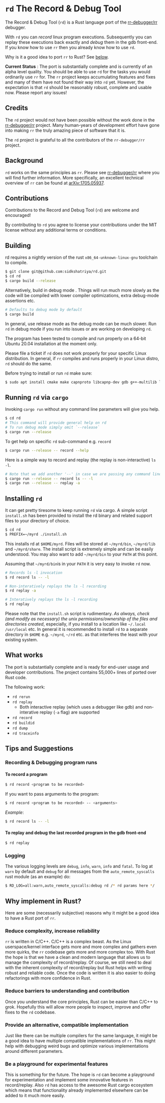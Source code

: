 # `rd` The Record & Debug Tool

The Record & Debug Tool (`rd`) is a Rust language port of the [rr-debugger/rr](https://github.com/rr-debugger/rr) debugger.

With `rd` you can _record_ linux program executions. Subsequently you can replay these executions back exactly and _debug_ them in the gdb front-end. If you know how to use `rr` then you already know how to use `rd`.

Why is it a good idea to port `rr` to Rust? See [below](https://github.com/sidkshatriya/rd).

**Current Status** : The port is substantially complete and is currently of an alpha level quality. You should be able to use `rd` for the tasks you would ordinarily use `rr` for. The `rr` project keeps accumulating features and fixes and many of them have not found their way into `rd` yet. However, the expectation is that `rd` should be reasonably robust, complete and usable now. Please report any issues!

## Credits

The `rd` project would not have been possible without the work done in the [rr-debugger/rr](https://github.com/rr-debugger/rr) project. Many human-years of development effort have gone into making `rr` the truly amazing piece of software that it is.

The `rd` project is grateful to all the contributors of the `rr-debugger/rr` project.

## Background 

`rd` works on the same principles as `rr`. Please see [rr-debugger/rr](https://github.com/rr-debugger/rr) where you will find further information. More specifically, an excellent technical overview of `rr` can be found at [arXiv:1705.05937](https://arxiv.org/abs/1705.05937).

## Contributions

Contributions to the Record and Debug Tool (`rd`) are welcome and encouraged!

By contributing to `rd` you agree to license your contributions under the MIT license without any additional terms or conditions.

## Building 

rd requires a nightly version of the rust `x86_64-unknown-linux-gnu` toolchain to compile.

```bash
$ git clone git@github.com:sidkshatriya/rd.git
$ cd rd
$ cargo build --release 
```

Alternatively, build in debug mode . Things will run much more slowly as the code will be compiled with lower compiler optimizations, extra debug-mode assertions etc. 

```bash
# Defaults to debug mode by default
$ cargo build 
```

In general, use release mode as the debug mode can be much slower. Run `rd` in debug mode if you run into issues or are working on developing `rd`.

The program has been tested to compile and run properly on a 64-bit Ubuntu 20.04 installation at the moment only. 

Please file a ticket if `rd` does not work properly for your specific Linux distribution. In general, if `rr` compiles and runs properly in your Linux distro, `rd` should do the same.

Before trying to install or run `rd` make sure:
```bash
$ sudo apt install cmake make capnproto libcapnp-dev gdb g++-multilib libclang-11-dev
```

## Running `rd` via `cargo`

Invoking `cargo run` without any command line parameters will give you help.
```bash
$ cd rd
# This command will provide general help on rd
# To run debug mode simply omit `--release`
$ cargo run --release
```

To get help on specific `rd` sub-command e.g. `record`
```bash
$ cargo run --release -- record --help
```

Here is a simple way to record and replay (the replay is non-interactive) `ls -l`.

```bash
# Note that we add another '--' in case we are passing any command line params to rd 
$ cargo run --release -- record ls -- -l
$ cargo run --release -- replay -a
```

## Installing `rd`

It can get pretty tiresome to keep running `rd` via cargo. A simple script `install.sh` has been provided to install the rd binary and related support files to your directory of choice.

```bash
$ cd rd
$ PREFIX=~/myrd ./install.sh
```

This installs rd at `$HOME/myrd`. Files will be stored at `~/myrd/bin`, `~/myrd/lib` and `~/myrd/share`. The install script is extremely simple and can be easily understood. You may also want to add `~/myrd/bin` to your `PATH` at this point.

Assuming that `~/myrd/bin`is in your `PATH` it is very easy to invoke `rd` now.

```bash
# Records ls -l invocation
$ rd record ls -- -l

# Non-interatively replays the ls -l recording
$ rd replay -a

# Interatively replays the ls -l recording
$ rd replay
```

Please note that the `install.sh` script is rudimentary. _As always, check (and modify as necessary) the unix permissions/ownership of the files and directories created_, especially, if you install to a location like `~/.local` `/usr/local` etc. In general it is recommended to install `rd` to a separate directory in `$HOME` e.g. `~/myrd`, `~/rd` etc. as that interferes the least with your existing system.

## What works

The port is substantially complete and is ready for end-user usage and developer contributions. The project contains 55,000+ lines of ported over Rust code.

The following work:
* `rd rerun`
* `rd replay`
  * Both interactive replay (which uses a debugger like gdb) and non-interative replay (`-a` flag) are supported
* `rd record`
* `rd buildid`
* `rd dump`
* `rd traceinfo`

## Tips and Suggestions

### Recording & Debugging program runs

#### To record a program

```bash
$ rd record <program to be recorded>
```
If you want to pass arguments to the program:

```bash
$ rd record <program to be recorded> -- <arguments>
```

_Example_:
```bash
$ rd record ls -- -l
```
#### To replay and debug the last recorded program in the gdb front-end
```bash
$ rd replay
```
### Logging

The various logging levels are `debug`, `info`, `warn`, `info` and `fatal`. To log at `warn` by default and `debug` for all messages from the `auto_remote_syscalls` rust module (as an example) do:

```bash
$ RD_LOG=all:warn,auto_remote_syscalls:debug rd /* rd params here */
```

## Why implement in Rust?
Here are some (necessarily subjective) reasons why it might be a good idea to have a Rust port of `rr`.

### Reduce complexity, increase reliability
`rr` is written in C/C++. C/C++ is a complex beast. As the Linux userspace/kernel interface gets more and more complex and gathers even more quirks, the `rr` codebase gets more and more complex too. With Rust the hope is that we have a clean and modern language that allows us to manage the complexity of record/replay. Of course, we still need to deal with the inherent complexity of record/replay but Rust helps with writing robust and reliable code. Once the code is written it is also easier to doing refactorings with more confidence in Rust. 

### Reduce barriers to understanding and contribution
Once you understand the core principles, Rust can be easier than C/C++ to grok. Hopefully this will allow more people to inspect, improve and offer fixes to the `rd` codebase.

### Provide an alternative, compatible implementation
Just like there can be multiple compilers for the same language, it might be a good idea to have multiple compatible implementations of `rr`. This might help with debugging weird bugs and optimize various implementations around different parameters.

### Be a playground for experimental features
This is something for the future. The hope is `rd` can become a playground for experimentation and implement some innovative features in record/replay. Also `rd` has access to the awesome Rust cargo ecosystem which means that functionality already implemented elsewhere can be added to it much more easily.
